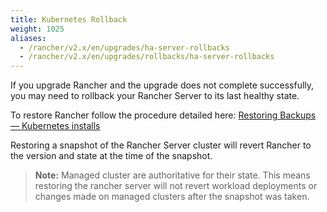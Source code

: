 ```yaml
---
title: Kubernetes Rollback
weight: 1025
aliases:
  - /rancher/v2.x/en/upgrades/ha-server-rollbacks
  - /rancher/v2.x/en/upgrades/rollbacks/ha-server-rollbacks
---
```


If you upgrade Rancher and the upgrade does not complete successfully, you may need to rollback your Rancher Server to its last healthy state.

To restore Rancher follow the procedure detailed here: [Restoring Backups — Kubernetes installs]({{<baseurl>}}/rancher/v2.x/en/backups/restorations/ha-restoration)

Restoring a snapshot of the Rancher Server cluster will revert Rancher to the version and state at the time of the snapshot.

>**Note:** Managed cluster are authoritative for their state. This means restoring the rancher server will not revert workload deployments or changes made on managed clusters after the snapshot was taken.
